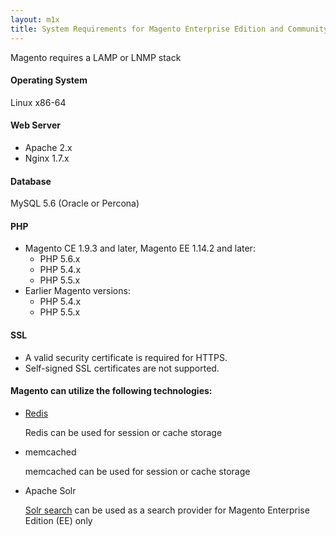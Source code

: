 ```yaml
---
layout: m1x
title: System Requirements for Magento Enterprise Edition and Community Edition (Current Shipping Versions)
---
```


<p>Magento requires a LAMP or LNMP stack</p>
 
#### Operating System
Linux x86-64
 
#### Web Server
*   Apache 2.x
*   Nginx 1.7.x
 
#### Database
MySQL 5.6 (Oracle or Percona)
 
#### PHP
 
*	Magento CE 1.9.3 and later, Magento EE 1.14.2 and later: 
	*	PHP 5.6.x
	*   PHP 5.4.x
	*   PHP 5.5.x
*	Earlier Magento versions:
	*   PHP 5.4.x
	*   PHP 5.5.x
 
#### SSL
*   A valid security certificate is required for HTTPS.
*   Self-signed SSL certificates are not supported.
 
#### Magento can utilize the following technologies:
*   <a href="http://devdocs.magento.com/guides/m1x/ce18-ee113/using_redis.html">Redis</a>
    
	Redis can be used for session or cache storage

*   memcached
    
    memcached can be used for session or cache storage
 
*   Apache Solr
 
    <a href="http://merch.docs.magento.com/ee/user_guide/search_seo/search-configuration-solr.html">Solr search</a> can be used as a search provider for Magento Enterprise Edition (EE) only